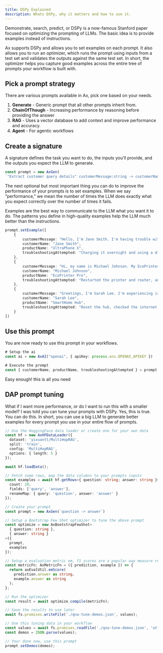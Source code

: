 ```yaml
---
title: DSPy Explained
description: Whats DSPy, why it matters and how to use it.
---
```


Demonstrate, search, predict, or DSPy is a now-famous Stanford paper focused on optimizing the prompting of LLMs. The basic idea is to provide examples instead of instructions.

Ax supports DSPy and allows you to set examples on each prompt. It also allows you to run an optimizer, which runs the prompt using inputs from a test set and validates the outputs against the same test set. In short, the optimizer helps you capture good examples across the entire tree of prompts your workflow is built with.

## Pick a prompt strategy

There are various prompts available in Ax, pick one based on your needs.

1. **Generate** - Generic prompt that all other prompts inherit from.
2. **ChainOfThough** - Increasing performance by reasoning before providing the answer
3. **RAG** - Uses a vector database to add context and improve performance and accuracy.
4. **Agent** - For agentic workflows


## Create a signature

A signature defines the task you want to do, the inputs you’ll provide, and the outputs you expect the LLM to generate.

```typescript
const prompt = new AxGen(
`"Extract customer query details" customerMessage:string -> customerName, customerIssue, ,productName:string, troubleshootingAttempted?:string`)
```

The next optional but most important thing you can do to improve the performance of your prompts is to set examples. When we say “performance,” we mean the number of times the LLM does exactly what you expect correctly over the number of times it fails.

Examples are the best way to communicate to the LLM what you want it to do. The patterns you define in high-quality examples help the LLM much better than the instructions.

```typescript
prompt.setExample([
    {
        customerMessage: "Hello, I'm Jane Smith. I'm having trouble with my UltraPhone X. The screen remains black even after restarting multiple times. I have tried charging it overnight and using a different charger.",
        customerName: "Jane Smith",
        productName: "UltraPhone X",
        troubleshootingAttempted: "Charging it overnight and using a different charger.",
    },
    {
        customerMessage: "Hi, my name is Michael Johnson. My EcoPrinter Pro isn't connecting to Wi-Fi. I've restarted the printer and my router, and also tried connecting via Ethernet cable.",
        customerName: "Michael Johnson",
        productName: "EcoPrinter Pro",
        troubleshootingAttempted: "Restarted the printer and router, and tried connecting via Ethernet cable.",
    },
    {
        customerMessage: "Greetings, I'm Sarah Lee. I'm experiencing issues with my SmartHome Hub. It keeps losing connection with my smart devices. I have reset the hub, checked my internet connection, and re-paired the devices.",
        customerName: "Sarah Lee",
        productName: "SmartHome Hub",
        troubleshootingAttempted: "Reset the hub, checked the internet connection, and re-paired the devices.",
    }
])
```

## Use this prompt

You are now ready to use this prompt in your workflows.

```typescript
# Setup the ai
const ai = new AxAI("openai", { apiKey: process.env.OPENAI_APIKEY })

# Execute the prompt
const { customerName, productName, troubleshootingAttempted } = prompt.forward(ai, { customerMessage })
```

Easy enough! this is all you need

## DAP prompt tuning

What if I want more performance, or do I want to run this with a smaller model? I was told you can tune your prompts with DSPy. Yes, this is true. You can do this. In short, you can use a big LLM to generate better examples for every prompt you use in your entire flow of prompts.

```typescript
// Use the HuggingFace data loader or create one for your own data
const hf = new AxHFDataLoader({
  dataset: 'yixuantt/MultiHopRAG',
  split: 'train',
  config: 'MultiHopRAG',
  options: { length: 5 }
});

await hf.loadData();
```

```typescript
// Fetch some rows, map the data columns to your prompts inputs
const examples = await hf.getRows<{ question: string; answer: string }>({
  count: 20,
  fields: ['query', 'answer'],
  renameMap: { query: 'question', answer: 'answer' }
});
```


```typescript
// Create your prompt
const prompt = new AxGen(`question -> answer`)
```

```typescript
// Setup a Bootstrap Few Shot optimizer to tune the above prompt
const optimize = new AxBootstrapFewShot<
  { question: string },
  { answer: string }
>({
  prompt,
  examples
});
```

```typescript
// Setup a evaluation metric em, f1 scores are a popular way measure retrieval performance.
const metricFn: AxMetricFn = ({ prediction, example }) => {
  return axEvalUtil.emScore(
    prediction.answer as string,
    example.answer as string
  );
};
```

```typescript
// Run the optimizer
const result = await optimize.compile(metricFn);

// Save the results to use later
await fs.promises.writeFile('./qna-tune-demos.json', values);
```

```typescript
// Use this tuning data in your workflow
const values = await fs.promises.readFile('./qna-tune-demos.json', 'utf8');
const demos = JSON.parse(values);

// Your done now, use this prompt
prompt.setDemos(demos);
```





